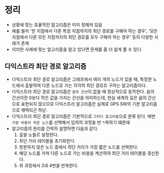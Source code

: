 # 정리

- 상황에 맞는 효율적인 알고리즘은 이미 정해져 있음
- 예를 들어 '한 지점에서 다른 특정 지점까지의 최단 경로를 구해야 하는 경우', '모든 지점에서 다른 모든 지점까지의 최단 경로를 모두 구해야 하는 경우' 등의 다양한 사례가 존재
- 이러한 사례에 맞는 알고리즘을 알고 있다면 문제를 좀 더 쉽게 풀 수 있다.

## 다익스트라 최단 경로 알고리즘

- 다익스트라 최단 경로 알고리즘은 그래프에서 여러 개의 노드가 있을 때, 특정한 노드에서 출발하여 다른 노드로 가는 각각의 최단 경로르 구하는 알고리즘이다.
- 다익스트라 최단 경로 알고리즘은 `음의 간선`이 없을 때 정상적으로 동작한다. 음의 간선이란 0보다 작은 값을 가지는 간선을 의미하는데, 현실 세계의 길은 음의 간선으로 표현되지 않으므로 다익스트라 알고리즘은
  실제로 GPS SW의 기본 알고리즘으로 채택되곤 하낟.
- 다익스트라 최단 경로 알고리즘은 기본적으로 `그리디 알고리즘`으로 분류 된다. 매번 `가장 비용이 적은 노드`를 선택해서 임의의 과정을 반ㄱ복하기 떄문에
- 알고리즘의 원리를 간략히 설명하면 다음과 같다.
    1. 출발 노들르 설정한다.
    2. 최단 거리 테이블을 초기화한다.
    3. 방문하지 않은 노드 중에서 최단 거리가 가장 짧은 노드를 선택한다.
    4. 해당 노드를 거쳐 다른 노드로 가는 비용을 계산하여 최단 거리 테이블을 갱신한다.
    5. 위 과정에서 3과 4번을 반복한다.
